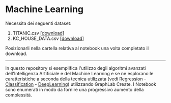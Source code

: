 # Machine Learning

Necessita dei seguenti dataset:

1. TITANIC.csv [<a href="#">download</a>]
5. KC_HOUSE_DATA.csv [<a href="https://github.com/Jonasyao/Machine-Learning-Specialization-University-of-Washington-/blob/master/Regression/Assignment_four/kc_house_data.csv">download</a>]

Posizionarli nella cartella relativa al notebook una volta completato il download.

**  **

In questo repository si esemplifica l'utilizzo degli algoritmi 
avanzati dell'Intelligenza Artificiale e del Machine Learning 
e se ne esplorano le caratteristiche a seconda della tecnica utilizzata
(vedi [Regression](Regression/) - [Classification](Classification/) - [DeepLearning](DeepLearning/)) utilizzando GraphLab Create.
I Notebook sono enumerati in modo da fornire una progressivo aumento della complessità.